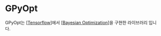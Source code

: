 # GPyOpt

GPyOpt는 [[Tensorflow]]에서 [[Bayesian Optimization]]을 구현한 라이브러리 입니다.

[//begin]: # "Autogenerated link references for markdown compatibility"
[Tensorflow]: Tensorflow "Tensorflow"
[Bayesian Optimization]: <Bayesian Optimization> "Bayesian Optimization"
[//end]: # "Autogenerated link references"